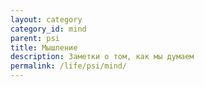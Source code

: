 ```yaml
---
layout: category
category_id: mind
parent: psi
title: Мышление
description: Заметки о том, как мы думаем
permalink: /life/psi/mind/
---
```

